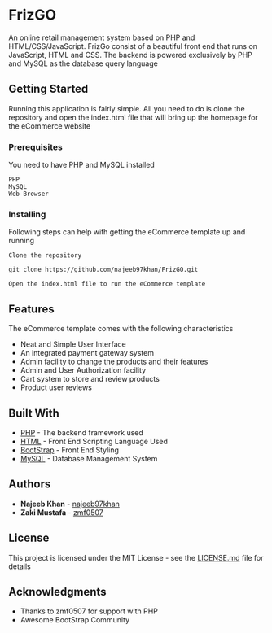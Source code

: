 # FrizGO
An online retail management system based on PHP and HTML/CSS/JavaScript. FrizGo consist of a beautiful front end that runs on JavaScript, HTML and CSS. The backend is powered exclusively by PHP and MySQL as the database query language

## Getting Started

Running this application is fairly simple. All you need to do is clone the repository and open the index.html file that will bring up the homepage for the eCommerce website

### Prerequisites

You need to have PHP and MySQL installed

```
PHP
MySQL
Web Browser
```

### Installing

Following steps can help with getting the eCommerce template up and running

```
Clone the repository

git clone https://github.com/najeeb97khan/FrizGO.git

Open the index.html file to run the eCommerce template
```

## Features

The eCommerce template comes with the following characteristics

* Neat and Simple User Interface
* An integrated payment gateway system
* Admin facility to change the products and their features
* Admin and User Authorization facility
* Cart system to store and review products
* Product user reviews

## Built With

* [PHP](http://php.net/manual/en/intro-whatis.php) - The backend framework used
* [HTML](https://www.w3schools.com/html/html_intro.asp) - Front End Scripting Language Used
* [BootStrap](http://getbootstrap.com/) - Front End Styling 
* [MySQL](https://www.mysql.com) - Database Management System

## Authors

* **Najeeb Khan** - [najeeb97khan](https://github.com/najeeb97khan)
* **Zaki Mustafa** - [zmf0507](https://github.com/zmf0507)

## License

This project is licensed under the MIT License - see the [LICENSE.md](LICENSE.md) file for details

## Acknowledgments

* Thanks to zmf0507 for support with PHP
* Awesome BootStrap Community
